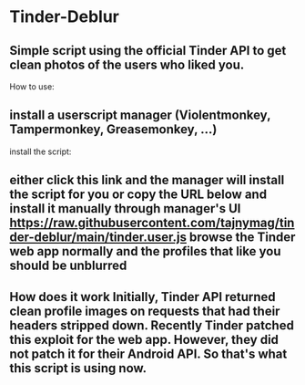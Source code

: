 # Tinder-Deblur
Simple script using the official Tinder API to get clean photos of the users who liked you.
------------------------------------------------------------------------------------------------
How to use: 

install a userscript manager (Violentmonkey, Tampermonkey, Greasemonkey, ...)
------------------------------------------------------------------------------------------------
install the script:

either click this link and the manager will install the script for you
or copy the URL below and install it manually through manager's UI
https://raw.githubusercontent.com/tajnymag/tinder-deblur/main/tinder.user.js
browse the Tinder web app normally and the profiles that like you should be unblurred
------------------------------------------------------------------------------------------------
How does it work
Initially, Tinder API returned clean profile images on requests that had their headers stripped down. Recently Tinder patched this exploit for the web app. However, they did not patch it for their Android API. So that's what this script is using now.
------------------------------------------------------------------------------------------------
